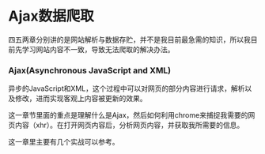 # Ajax数据爬取

四五两章分别讲的是网站解析与数据存贮，并不是我目前最急需的知识，所以我目前先学习网站内容不一致，导致无法爬取的解决办法。

### Ajax(Asynchronous JavaScript and XML)

异步的JavaScript和XML，这个过程中可以对网页的部分内容进行请求，解析以及修改，进而实现客观上内容被更新的效果。

这一章节里面的重点是理解什么是Ajax，然后如何利用chrome来捕捉我需要的网页内容（xhr）。在打开网页内容后，分析网页内容，并获取我所需要的信息。

这一章里主要有几个实战可以参考。
